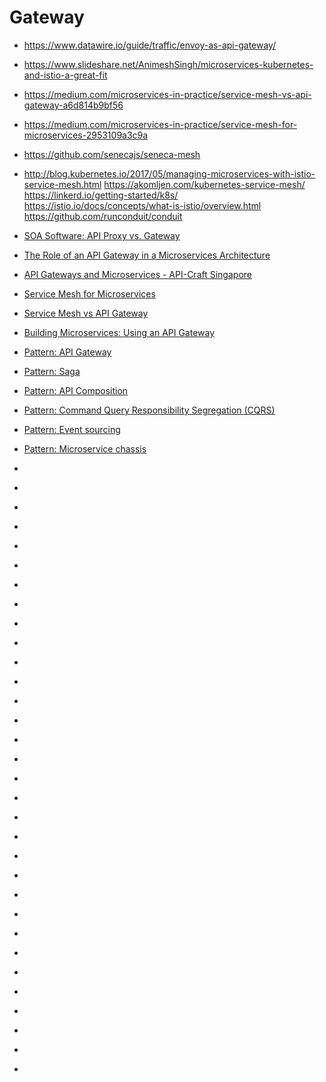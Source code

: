 # Gateway
* https://www.datawire.io/guide/traffic/envoy-as-api-gateway/
* https://www.slideshare.net/AnimeshSingh/microservices-kubernetes-and-istio-a-great-fit
* https://medium.com/microservices-in-practice/service-mesh-vs-api-gateway-a6d814b9bf56
* https://medium.com/microservices-in-practice/service-mesh-for-microservices-2953109a3c9a
* https://github.com/senecajs/seneca-mesh
* http://blog.kubernetes.io/2017/05/managing-microservices-with-istio-service-mesh.html
https://akomljen.com/kubernetes-service-mesh/
https://linkerd.io/getting-started/k8s/
https://istio.io/docs/concepts/what-is-istio/overview.html
https://github.com/runconduit/conduit

* [SOA Software: API Proxy vs. Gateway](https://www.youtube.com/watch?v=G9ftUW_2mUo)
* [The Role of an API Gateway in a Microservices Architecture](https://www.youtube.com/watch?v=z_aCpGqt3U8)
* [API Gateways and Microservices - API-Craft Singapore](https://www.youtube.com/watch?v=ilp_E9KC0pM)
* [Service Mesh for Microservices](https://medium.com/microservices-in-practice/service-mesh-for-microservices-2953109a3c9a)
* [Service Mesh vs API Gateway](https://medium.com/microservices-in-practice/service-mesh-vs-api-gateway-a6d814b9bf56)
* [Building Microservices: Using an API Gateway](https://www.nginx.com/blog/building-microservices-using-an-api-gateway/)
* [Pattern: API Gateway](http://microservices.io/patterns/apigateway.html)
* [Pattern: Saga](http://microservices.io/patterns/data/saga.html)
* [Pattern: API Composition](http://microservices.io/patterns/data/api-composition.html)
* [Pattern: Command Query Responsibility Segregation (CQRS)](http://microservices.io/patterns/data/cqrs.html)
* [Pattern: Event sourcing](http://microservices.io/patterns/data/event-sourcing.html)
* [Pattern: Microservice chassis](http://microservices.io/patterns/microservice-chassis.html)
* []()
* []()
* []()
* []()
* []()
* []()
* []()
* []()
* []()
* []()
* []()
* []()
* []()
* []()
* []()
* []()
* []()
* []()
* []()
* []()
* []()
* []()
* []()
* []()
* []()
* []()
* []()
* []()
* []()
* []()
* []()
* []()
